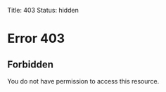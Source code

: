 Title: 403
Status: hidden

# Error 403 #
## Forbidden ##

You do not have permission to access this resource.
